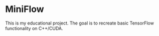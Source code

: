 # MiniFlow
This is my educational project. The goal is to recreate basic TensorFlow functionality on C++/CUDA.
